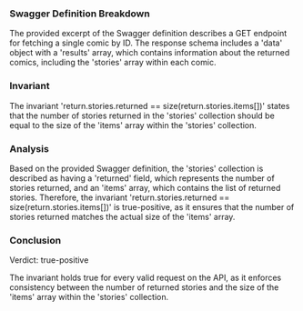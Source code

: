 ### Swagger Definition Breakdown

The provided excerpt of the Swagger definition describes a GET endpoint for fetching a single comic by ID. The response schema includes a 'data' object with a 'results' array, which contains information about the returned comics, including the 'stories' array within each comic.

### Invariant

The invariant 'return.stories.returned == size(return.stories.items[])' states that the number of stories returned in the 'stories' collection should be equal to the size of the 'items' array within the 'stories' collection.

### Analysis

Based on the provided Swagger definition, the 'stories' collection is described as having a 'returned' field, which represents the number of stories returned, and an 'items' array, which contains the list of returned stories. Therefore, the invariant 'return.stories.returned == size(return.stories.items[])' is true-positive, as it ensures that the number of stories returned matches the actual size of the 'items' array.

### Conclusion

Verdict: true-positive

The invariant holds true for every valid request on the API, as it enforces consistency between the number of returned stories and the size of the 'items' array within the 'stories' collection.
